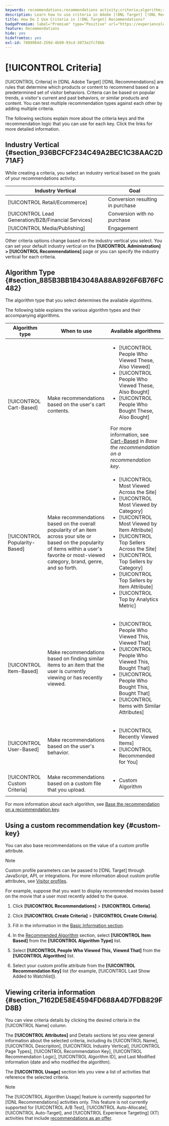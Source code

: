 ```yaml
---
keywords: recommendations;recommendations activity;criteria;algorithm;recommendation key;custom key;industry vertical;retail;eccommerce;lead generation;b2b;financial services;media;publishing
description: Learn how to use criteria in Adobe [!DNL Target] [!DNL Recommendations].
title: How Do I Use Criteria in [!DNL Target] Recommendations?
badgePremium: label="Premium" type="Positive" url="https://experienceleague.adobe.com/docs/target/using/introduction/intro.html?lang=en#premium newtab=true" tooltip="See what's included in Target Premium."
feature: Recommendations
hide: yes
hidefromtoc: yes
exl-id: 7809984d-259d-4b99-93cd-3073e2fcf8bb
---
```

# [!UICONTROL Criteria]

[!UICONTROL Criteria] in [!DNL Adobe Target] [!DNL Recommendations] are rules that determine which products or content to recommend based on a predetermined set of visitor behaviors. Criteria can be based on popular trends, a visitor's current and past behaviors, or similar products and content. You can test multiple recommendation types against each other by adding multiple criteria.

The following sections explain more about the criteria keys and the recommendation logic that you can use for each key. Click the links for more detailed information.

## Industry Vertical {#section_936BCFCF234C49A2BEC1C38AAC2D71AF}

While creating a criteria, you select an industry vertical based on the goals of your recommendations activity.

| Industry Vertical | Goal |
|--- |--- |
|[!UICONTROL Retail/Ecommerce]|Conversion resulting in purchase|
|[!UICONTROL Lead Generation/B2B/Financial Services]|Conversion with no purchase|
|[!UICONTROL Media/Publishing]|Engagement|

Other criteria options change based on the industry vertical you select. You can set your default industry vertical on the **[!UICONTROL Administration] > [!UICONTROL Recommendations]** page or you can specify the industry vertical for each criteria.

## Algorithm Type {#section_885B3BB1B43048A88A8926F6B76FC482}

The algorithm type that you select determines the available algorithms.

The following table explains the various algorithm types and their accompanying algorithms.

|Algorithm type|When to use|Available algorithms|
| --- | --- | --- |
|[!UICONTROL Cart-Based]|Make recommendations based on the user's cart contents.|<ul><li>[!UICONTROL People Who Viewed These, Also Viewed]</li><li>[!UICONTROL People Who Viewed These, Also Bought]</li><li>[!UICONTROL People Who Bought These, Also Bought]</li></ul>For more information, see [Cart-Based](/help/main/c-recommendations/c-algorithms/base-the-recommendation-on-a-recommendation-key.md#cart-based) in *Base the recommendation on a recommendation key*.|
|[!UICONTROL Popularity-Based]|Make recommendations based on the overall popularity of an item across your site or based on the popularity of items within a user's favorite or most-viewed category, brand, genre, and so forth.|<ul><li>[!UICONTROL Most Viewed Across the Site]</li><li>[!UICONTROL Most Viewed by Category]</li><li>[!UICONTROL Most Viewed by Item Attribute]</li><li>[!UICONTROL Top Sellers Across the Site]</li><li>[!UICONTROL Top Sellers by Category]</li><li>[!UICONTROL Top Sellers by Item Attribute]</li><li>[!UICONTROL Top by Analytics Metric]</li></ul>|
|[!UICONTROL Item-Based]|Make recommendations based on finding similar items to an item that the user is currently viewing or has recently viewed.|<ul><li>[!UICONTROL People Who Viewed This, Viewed That]</li><li>[!UICONTROL People Who Viewed This, Bought That]</li><li>[!UICONTROL People Who Bought This, Bought That]</li><li>[!UICONTROL Items with Similar Attributes]</li></ul>|
|[!UICONTROL User-Based]|Make recommendations based on the user's behavior.|<ul><li>[!UICONTROL Recently Viewed Items]</li><li>[!UICONTROL Recommended for You]</li></ul>|
|[!UICONTROL Custom Criteria]|Make recommendations based on a custom file that you upload.|<ul><li>Custom Algorithm</li></ul>|

For more information about each algorithm, see [Base the recommendation on a recommendation key](/help/main/c-recommendations/c-algorithms/base-the-recommendation-on-a-recommendation-key.md).

## Using a custom recommendation key {#custom-key}

You can also base recommendations on the value of a custom profile attribute.

>[!NOTE]
>
>Custom profile parameters can be passed to [!DNL Target] through JavaScript, API, or integrations. For more information about custom profile attributes, see [Visitor profiles](/help/main/c-target/c-visitor-profile/visitor-profile.md).

For example, suppose that you want to display recommended movies based on the movie that a user most recently added to the queue.

1. Click **[!UICONTROL Recommendations]** > **[!UICONTROL Criteria]**.

1. Click **[!UICONTROL Create Criteria]** > **[!UICONTROL Create Criteria]**.

1. Fill in the information in the [Basic Information section](/help/main/c-recommendations/c-algorithms/create-new-algorithm.md#info).

1. In the [Recommended Algorithm](/help/main/c-recommendations/c-algorithms/create-new-algorithm.md#rec-algo) section, select **[!UICONTROL Item Based]** from the **[!UICONTROL Algorithm Type]** list.

1. Select **[!UICONTROL People Who Viewed This, Viewed That]** from the **[!UICONTROL Algorithm]** list.

1. Select your custom profile attribute from the **[!UICONTROL Recommendation Key]** list (for example, [!UICONTROL Last Show Added to Watchlist]).

## Viewing criteria information {#section_7162DE58E4594FD688A4D7FDB829FD8B}

You can view criteria details by clicking the desired criteria in the [!UICONTROL Name] column.

The **[!UICONTROL Attributes]** and Details sections let you view general information about the selected criteria, including its [!UICONTROL Name], [!UICONTROL Description], [!UICONTROL Industry Vertical], [!UICONTROL Page Types], [!UICONTROL Recommendation Key], [!UICONTROL Recommendation Logic], [!UICONTROL Algorithm ID], and Last Modified information (date and who modified the algorithm).

The **[!UICONTROL Usage]** section lets you view a list of activities that reference the selected criteria.

>[!NOTE]
>
>The [!UICONTROL Algorithm Usage] feature is currently supported for [!DNL Recommendations] activities only. This feature is not currently supported for [!UICONTROL A/B Test], [!UICONTROL Auto-Allocate], [!UICONTROL Auto-Target], and [!UICONTROL Experience Targeting] (XT) activities that include [recommendations as an offer](/help/main/c-recommendations/recommendations-as-an-offer.md).
